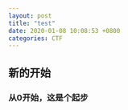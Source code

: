 ```yaml
---
layout: post
title: "test"
date: 2020-01-08 10:08:53 +0800
categories: CTF
---
```


## 新的开始
### 从0开始，这是个起步
